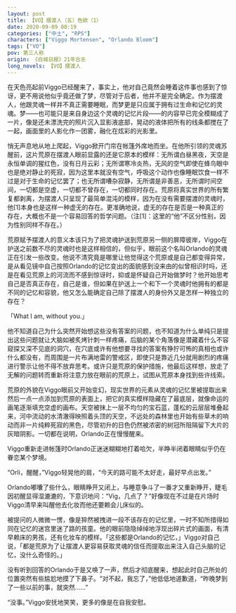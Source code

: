 ```yaml
---
layout: post
title: 【VO】摆渡人（五）色欲（1）
date: 2020-09-09 00:19
categories: ["中土", "RPS"]
characters: ["Viggo Mortensen", "Orlando Bloom"]
tags: ["VO"]
pov: 第三人称
origin: 《白城日报》21年合志
long_novels: 【VO】摆渡人
---
```


在天色亮起前Viggo已经醒来了，事实上，他对自己竟然会睡着这件事也感到了惊讶，更不用说他似乎竟还做了梦，尽管对于后者，他并不是完全确定。作为摆渡人，他跟灵魂一样并不真正需要睡眠，而梦更是只应属于拥有过生命和记忆的灵魂。梦——也可能只是来自身边这个灵魂的记忆片段——的内容早已完全模糊成了一片，像是还未漂洗完的照片沉入显影液底部，晃动的液体把所有的线条都搅在了一起，画面里的人影化作一团雾，融化在炫彩的光影里。

悄无声息地从地上爬起，Viggo掀开门帘在帐篷外席地而坐。在他所引领的灵魂苏醒前，这片荒原在摆渡人眼前显露的还是它原本的模样：无所谓白昼黑夜，天空是永恒单调的猩红色，没有日月云彩；无所谓寒冷炎热，无风的空气即使在蜂鸟眼中也是绝对静止的死寂，因为这里本就没有空气，呼吸这个动作也像睡眠饮食一样不过是对于生命的记忆罢了；也无所谓嘈杂寂静，无所谓是非善恶，无所谓时间空间，一切都是空虚，一切都不曾存在，一切都同时存在。荒原将真实世界的所有繁复都剥离，为摆渡人只呈现了最简单混沌的模样，因为在没有需要摆渡的灵魂时，他[1]本身也是这样一种虚无的存在。更准确地说，虚无的存在是否是一种真正的存在，大概也不是一个容易回答的哲学问题。（注[1]：这里的“他”不区分性别，因为性别同样不存在。）

荒原赋予摆渡人的意义本该只为了把灵魂护送到荒原另一侧的屏障彼岸，Viggo在护送之前数不尽的灵魂时也是这样相信的，但似乎，眼前这个名叫Orlando的灵魂正在引发一些改变。他说不清究竟是哪里让他觉得这个荒原或是自己都变得异常，是从看见镜中自己按照Orlando的记忆变出的面貌感到没来由的似曾相识时吗，还是在看见荒原上的河流而不感到惊讶时，抑或是怀疑自己开始做梦时？他开始思考自己是否真正存在，自己是谁，但如果在护送上一个和下一个灵魂时他拥有的都是不同的记忆和容貌，他又怎么能确定自己除了摆渡人的身份外又是怎样一种独立的存在？

「What I am, without you.」

他不知道自己为什么突然开始想这些没有答案的问题，也不知道为什么单纯只是提出这些问题就让大脑如被炙烤针刺一样疼痛，后脑的某个角落像是潜藏着什么不容窥探又深不见底的洞穴，在穴底或许有他想要寻找的答案有狰狞可怖的真相也或许什么都没有，而周围是一片布满地雷的警戒区，即使只是靠近几分就用剧烈的疼痛进行警示让他不得不放弃思考。或许只是荒原的保护措施，他最后这样想，放走了无解的问题转而重新将注意力放在眼前的荒原上，试图从荒原本身找到些许线索。

荒原的外貌在Viggo眼前又开始变幻，现实世界的元素从灵魂的记忆里被提取出来然后一点一点添加到荒原的表面上，把它的真实模样隐藏在了最底层，就像命运的画笔逐渐填充空虚的画布。天空被抹上一层不均匀的宝石蓝，蓬松的云层层堆叠起来，河中流动的水清澈得映照着头顶的天空，不远处的森林里也开始有些草木的响动而非一片纯粹死寂的黑色，尽管初升的日色仍然被浓密的树冠所阻隔留下大片的灰暗阴影。一切都在说明，Orlando正在慢慢醒来。

Viggo重新走进帐篷时Orlando正迷迷糊糊地打着哈欠，半睁半闭着眼睛似乎仍在眷恋某个梦境。

“Orli，醒醒，”Viggo轻晃他的肩，“今天的路可能不太好走，最好早点出发。”

Orlando嘟囔了些什么，眼睛睁开又闭上，与睡意争斗了一番才又重新睁开，睫毛因初醒显得湿漉漉的，下意识地问：“Vig，几点了？”好像现在不过是在片场时Viggo清早来叫醒他去化妆而他还要赖会儿床似的。

被提问的人微微一愣，像是猝然被拽进一段不该存在的记忆里，一时不知所措得如同在记忆的迷宫里迷了路的孩童。他的眼前隐隐绰绰地浮现出碎片式的画面，有清早赖床的男孩，还有化妆车的模样。「这些都是Orlando的记忆，」Viggo对自己说，「都是荒原为了让摆渡人更容易获取灵魂的信任而提取出来注入自己头脑的记忆，没什么奇怪的。」

没有听到回答的Orlando于是又唤了一声，然后才彻底醒来，想起此时自己所处的位置突然有些尴尬地摸了下鼻子。“对不起，我忘了，”他低低地道歉道，“昨晚梦到了一些以前的事，就突然……”

“没事。”Viggo安抚地笑笑，更多的像是在自我安慰。
